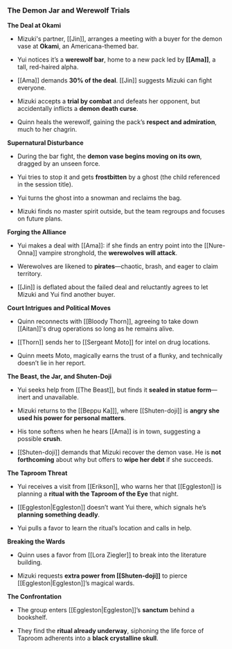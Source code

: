 ### **The Demon Jar and Werewolf Trials**

**The Deal at Okami**

- Mizuki's partner, [[Jin]], arranges a meeting with a buyer for the demon vase at **Okami**, an Americana-themed bar.
    
- Yui notices it’s a **werewolf bar**, home to a new pack led by **[[Ama]]**, a tall, red-haired alpha.
    
- [[Ama]] demands **30% of the deal**. [[Jin]] suggests Mizuki can fight everyone.
    
- Mizuki accepts a **trial by combat** and defeats her opponent, but accidentally inflicts a **demon death curse**.
    
- Quinn heals the werewolf, gaining the pack’s **respect and admiration**, much to her chagrin.
    

**Supernatural Disturbance**

- During the bar fight, the **demon vase begins moving on its own**, dragged by an unseen force.
    
- Yui tries to stop it and gets **frostbitten** by a ghost (the child referenced in the session title).
    
- Yui turns the ghost into a snowman and reclaims the bag.
    
- Mizuki finds no master spirit outside, but the team regroups and focuses on future plans.
    

**Forging the Alliance**

- Yui makes a deal with [[Ama]]: if she finds an entry point into the [[Nure-Onna]] vampire stronghold, the **werewolves will attack**.
    
- Werewolves are likened to **pirates**—chaotic, brash, and eager to claim territory.
    
- [[Jin]] is deflated about the failed deal and reluctantly agrees to let Mizuki and Yui find another buyer.
    

**Court Intrigues and Political Moves**

- Quinn reconnects with [[Bloody Thorn]], agreeing to take down [[Aitan]]'s drug operations so long as he remains alive.
    
- [[Thorn]] sends her to [[Sergeant Moto]] for intel on drug locations.
    
- Quinn meets Moto, magically earns the trust of a flunky, and technically doesn’t lie in her report.
    

**The Beast, the Jar, and Shuten-Doji**

- Yui seeks help from [[The Beast]], but finds it **sealed in statue form**—inert and unavailable.
    
- Mizuki returns to the [[Beppu Ka]]], where [[Shuten-doji]] is **angry she used his power for personal matters**.
    
- His tone softens when he hears [[Ama]] is in town, suggesting a possible **crush**.
    
- [[Shuten-doji]] demands that Mizuki recover the demon vase. He is **not forthcoming** about why but offers to **wipe her debt** if she succeeds.
    

**The Taproom Threat**

- Yui receives a visit from [[Erikson]], who warns her that [[Eggleston]] is planning a **ritual with the Taproom of the Eye** that night.
    
- [[Eggleston|Eggleston]] doesn’t want Yui there, which signals he’s **planning something deadly**.
    
- Yui pulls a favor to learn the ritual’s location and calls in help.
    

**Breaking the Wards**

- Quinn uses a favor from [[Lora Ziegler]] to break into the literature building.
    
- Mizuki requests **extra power from [[Shuten-doji]]** to pierce [[Eggleston|Eggleston]]’s magical wards.
    

**The Confrontation**

- The group enters [[Eggleston|Eggleston]]’s **sanctum** behind a bookshelf.
    
- They find the **ritual already underway**, siphoning the life force of Taproom adherents into a **black crystalline skull**.